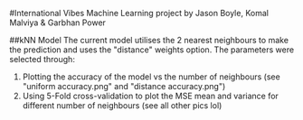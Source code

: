 #International Vibes
Machine Learning project by Jason Boyle, Komal Malviya & Garbhan Power

##kNN Model
The current model utilises the 2 nearest neighbours to make the prediction
and uses the "distance" weights option. The parameters were selected through:
1) Plotting the accuracy of the model vs the number of neighbours
 (see "uniform accuracy.png" and "distance accuracy.png")
2) Using 5-Fold cross-validation to plot the MSE mean and variance for 
different number of neighbours (see all other pics lol)